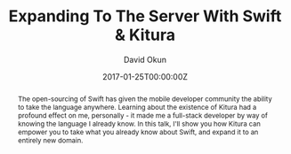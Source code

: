 ---
title: "Expanding To The Server With Swift & Kitura"
abstract: The open-sourcing of Swift has given the mobile developer community the ability to take the language anywhere. Learning about the existence of Kitura had a profound effect on me, personally - it made me a full-stack developer by way of knowing the language I already know. In this talk, I'll show you how Kitura can empower you to take what you already know about Swift, and expand it to an entirely new domain.
date: 2017-01-25T00:00:00Z
author: David Okun
geo: New York City, NY, USA
location: NYC OS Swift Developers
slide_url: https://speakerdeck.com/dokun1/expanding-to-the-server-with-swift-and-kitura
location_url: https://www.meetup.com/NYC-Swift-Developers/
---
